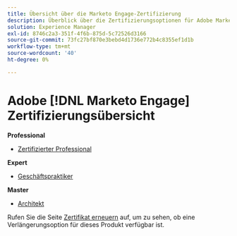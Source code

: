```yaml
---
title: Übersicht über die Marketo Engage-Zertifizierung
description: Überblick über die Zertifizierungsoptionen für Adobe Marketo Engage
solution: Experience Manager
exl-id: 8746c2a3-351f-4f6b-875d-5c72526d3166
source-git-commit: 73fc27bf870e3bebd4d1736e772b4c8355ef1d1b
workflow-type: tm+mt
source-wordcount: '40'
ht-degree: 0%

---
```


# Adobe [!DNL Marketo Engage] Zertifizierungsübersicht

**Professional**

* [Zertifizierter Professional](/help/certifications/ame/ame-p.md) <!--AD0-E555-->

**Expert**

* [Geschäftspraktiker](/help/certifications/ame/ame-e-business.md) <!--AD0-E559-->

**Master**

* [Architekt](/help/certifications/ame/ame-m-architect-23-08.md) <!--AD0-E560-->

Rufen Sie die Seite [Zertifikat erneuern](/help/certifications/renew.md) auf, um zu sehen, ob eine Verlängerungsoption für dieses Produkt verfügbar ist.
